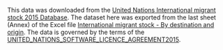 This data was downloaded from the [United Nations International migrant stock 2015 Database](http://www.un.org/en/development/desa/population/migration/data/estimates2/estimates15.shtml). The dataset here was exported from the last sheet (Annex) of the Excel file [International migrant stock - By destination and origin](http://www.un.org/en/development/desa/population/migration/data/estimates2/data/UN_MigrantStockByOriginAndDestination_2015.xlsx). The data is governed by the terms of the [UNITED_NATIONS_SOFTWARE_LICENCE_AGREEMENT2015](http://www.un.org/en/development/desa/population/migration/data/estimates2/docs/UNITED_NATIONS_SOFTWARE_LICENCE_AGREEMENT2015.pdf).
